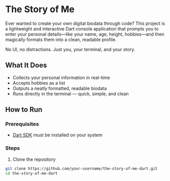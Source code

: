 # The Story of Me

Ever wanted to create your own digital biodata through code? This project is a lightweight and interactive Dart console application that prompts you to enter your personal details—like your name, age, height, hobbies—and then magically formats them into a clean, readable profile.

No UI, no distractions. Just you, your terminal, and your story.

## What It Does

- Collects your personal information in real-time
- Accepts hobbies as a list
- Outputs a neatly formatted, readable biodata
- Runs directly in the terminal — quick, simple, and clean

## How to Run

### Prerequisites

- [Dart SDK](https://dart.dev/get-dart) must be installed on your system

### Steps

1. Clone the repository

```bash
git clone https://github.com/your-username/the-story-of-me-dart.git
cd the-story-of-me-dart
